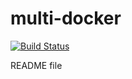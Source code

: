 # multi-docker

[![Build Status](https://dev.azure.com/jjfoutlooke/muti-docker/_apis/build/status/jjfagan19.multi-docker%20(2)?branchName=master)](https://dev.azure.com/jjfoutlooke/muti-docker/_build/latest?definitionId=3&branchName=master)

README file
